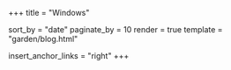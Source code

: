 +++
title = "Windows"

sort_by = "date"
paginate_by = 10
render = true
template = "garden/blog.html"

insert_anchor_links = "right"
+++
